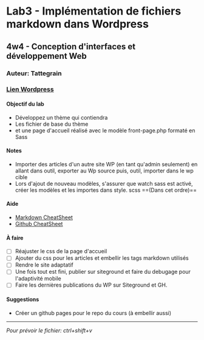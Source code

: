 # Lab3 - Implémentation de fichiers markdown dans Wordpress
## 4w4 - Conception d'interfaces et développement Web
### Auteur: Tattegrain
### [Lien Wordpress](https://cidweb42.sg-host.com/)




#### Objectif du lab
- Développez un thème qui contiendra
- Les fichier de base du thème
- et une page d'accueil réalisé avec le modèle front-page.php formaté en Sass

#### Notes 
 - Importer des articles d'un autre site WP (en tant qu'admin seulement) en allant dans outil, exporter au Wp source puis, outil, importer dans le wp cible
 - Lors d'ajout de nouveau modèles, s'assurer que watch sass est activé, créer les modèles et les importes dans style. scss ==(Dans cet ordre)==

#### Aide
 - [Markdown CheatSheet](https://www.markdownguide.org/cheat-sheet)
 - [Github CheatSheet](https://education.github.com/git-cheat-sheet-education.pdf)

 #### À faire
 - [ ] Réajuster le css de la page d'accueil
 - [ ] Ajouter du css pour les articles et embellir les tags markdown utilisés
 - [ ] Rendre le site adaptatif
 - [ ] Une fois tout est fini, publier sur siteground et faire du debugage pour l'adaptivité mobile
 - [ ] Faire les dernières publications du WP sur Siteground et GH.

  #### Suggestions
 - Créer un github pages pour le repo du cours (à embellir aussi)
 
----
 *Pour prévoir le fichier: ctrl+shift+v*